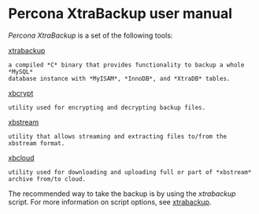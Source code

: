 # Percona XtraBackup user manual

*Percona XtraBackup* is a set of the following tools:

[xtrabackup](https://docs.percona.com/percona-xtrabackup/8.0/xtrabackup_bin/xtrabackup_binary.html)

    a compiled *C* binary that provides functionality to backup a whole *MySQL*
    database instance with *MyISAM*, *InnoDB*, and *XtraDB* tables.

[xbcrypt](https://docs.percona.com/percona-xtrabackup/8.0/xbcrypt/xbcrypt.html)

    utility used for encrypting and decrypting backup files.

[xbstream](https://docs.percona.com/percona-xtrabackup/8.0/xbstream/xbstream.html)

    utility that allows streaming and extracting files to/from the
    xbstream format.

[xbcloud](https://docs.percona.com/percona-xtrabackup/8.0/xbcloud/xbcloud.html)

    utility used for downloading and uploading full or part of *xbstream*
    archive from/to cloud.

The recommended way to take the backup is
by using the *xtrabackup* script. For more information on script 
options, see [xtrabackup](https://docs.percona.com/percona-xtrabackup/8.0/xtrabackup_bin/xtrabackup_binary.html).
